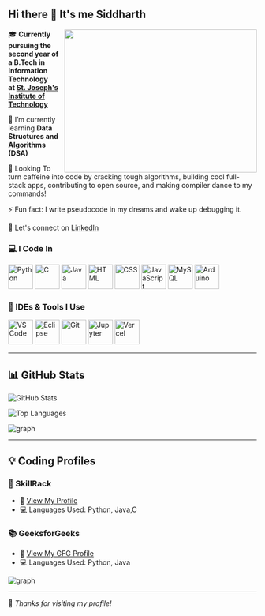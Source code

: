 ## Hi there 👋 It's me Siddharth



<img align="right" width="390" height="290" src="https://camo.githubusercontent.com/7cab7453b50c32be4c3605a42cb5e509644666999796555e759d06a9facf6b4a/68747470733a2f2f63646e2e6472696262626c652e636f6d2f75736572732f323133313939332f73637265656e73686f74732f343934383733362f74686f75676874776f726b732d6769665f6472696262626c652e676966" />
 
🎓 **Currently pursuing the second year of a B.Tech in Information Technology\
      at [St. Joseph's Institute of Technology](https://stjosephstechnology.ac.in/)**  

📘 I’m currently learning **Data Structures and Algorithms (DSA)**  

🚀 Looking To turn caffeine into code by cracking tough algorithms, building cool full-stack apps, contributing to open source, and making compiler dance to my commands!

⚡ Fun fact: I write pseudocode in my dreams and wake up debugging it. 

🔗 Let's connect on [LinkedIn](https://www.linkedin.com/in/your-siddharth2006/)  


### 💻 I Code In

<p align="left">
  <img src="https://cdn.jsdelivr.net/gh/devicons/devicon/icons/python/python-original.svg" width="50" height="50" alt="Python" />
  <img src="https://img.icons8.com/?size=100&id=40670&format=png&color=000000" width="50"  height="50" alt="C" />
  <img src="https://cdn.jsdelivr.net/gh/devicons/devicon/icons/java/java-original.svg" width="50" height="50" alt="Java" />
  <img src="https://cdn.jsdelivr.net/gh/devicons/devicon/icons/html5/html5-original.svg" width="50" height="50" alt="HTML" />
  <img src="https://cdn.jsdelivr.net/gh/devicons/devicon/icons/css3/css3-original.svg" width="50" height="50" alt="CSS" />
  <img src="https://cdn.jsdelivr.net/gh/devicons/devicon/icons/javascript/javascript-original.svg" width="50" height="50" alt="JavaScript" />
  <img src="https://img.icons8.com/?size=100&id=UFXRpPFebwa2&format=png&color=000000" width="50" height="50" alt="MySQL" />
  <img src="https://upload.wikimedia.org/wikipedia/commons/8/87/Arduino_Logo.svg" width="50" height="50" alt="Arduino" />
</p>



### 🧰 IDEs & Tools I Use

<p align="left">
  <img src="https://cdn.jsdelivr.net/gh/devicons/devicon/icons/vscode/vscode-original.svg" width="50" height="50" alt="VS Code" />
  <img src="https://cdn.jsdelivr.net/gh/devicons/devicon/icons/eclipse/eclipse-original.svg" width="50" height="50" alt="Eclipse" />
  <img src="https://cdn.jsdelivr.net/gh/devicons/devicon/icons/git/git-original.svg" width="50" height="50" alt="Git" />
  <img src="https://img.icons8.com/?size=100&id=J0SgMWzAxqFj&format=png&color=000000" width="50" height="50" alt="Jupyter" />
  <img src="https://img.icons8.com/?size=100&id=2xFS7aynbwiR&format=png&color=12B886" height="50" width="50" alt="Vercel" />
</p>

---

## 📊 GitHub Stats

<p align="left">
  <img src="https://github-readme-stats.vercel.app/api?username=codeXsidd&show_icons=true&theme=radical" alt="GitHub Stats" />
</p>

<p align="left">
  <img src="https://github-readme-stats.vercel.app/api/top-langs/?username=codeXsidd&layout=compact&theme=radical" alt="Top Languages" />
</p>

<p align="left">
  <img src="https://github-readme-activity-graph.vercel.app/graph?username=codeXsidd&bg_color=1f1e20&color=d35fcb&line=5abc4e&point=676565&area=true&hide_border=true" alt="graph" />
</p>

---

## 💡 Coding Profiles

### 🧠 SkillRack
- 🔗 [View My Profile](https://www.skillrack.com/faces/resume.xhtml?id=493823&key=siddharth2006)
- 💻 Languages Used: Python, Java,C

### 📚 GeeksforGeeks
- 🔗 [View My GFG Profile](https://www.geeksforgeeks.org/user/siddhartekma/)
- 💻 Languages Used: Python, Java
<p align="left">
  <img src="https://gfgstatscard.vercel.app/siddhartekma?theme=dark" alt="graph" />
 </p>

---

🌟 *Thanks for visiting my profile!*
